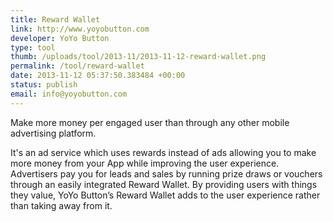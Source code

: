 ```yaml
--- 
title: Reward Wallet
link: http://www.yoyobutton.com
developer: YoYo Button
type: tool
thumb: /uploads/tool/2013-11/2013-11-12-reward-wallet.png
permalink: /tool/reward-wallet
date: 2013-11-12 05:37:50.383484 +00:00
status: publish
email: info@yoyobutton.com
---
```


Make more money per engaged user than through any other mobile advertising platform. 

It's an ad service which uses rewards instead of ads allowing you to make more money from your App while improving the user experience. Advertisers pay you for leads and sales by running prize draws or vouchers through an easily integrated Reward Wallet. By providing users with things they value, YoYo Button’s Reward Wallet adds to the user experience rather than taking away from it.

